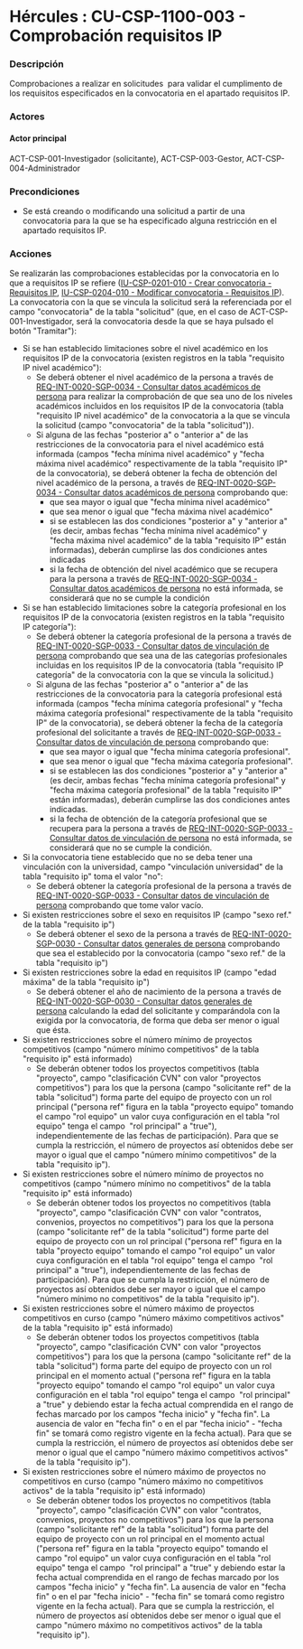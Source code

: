 # Hércules : CU\-CSP\-1100\-003 \- Comprobación requisitos IP



### Descripción

Comprobaciones a realizar en solicitudes  para validar el cumplimento de los requisitos especificados en la convocatoria en el apartado requisitos IP.

### Actores

#### Actor principal

ACT\-CSP\-001\-Investigador (solicitante), ACT\-CSP\-003\-Gestor, ACT\-CSP\-004\-Administrador

### Precondiciones

* Se está creando o modificando una solicitud a partir de una convocatoria para la que se ha especificado alguna restricción en el apartado requisitos IP.

### Acciones

Se realizarán las comprobaciones establecidas por la convocatoria en lo que a requisitos IP se refiere ([IU\-CSP\-0201\-010 \- Crear convocatoria \- Requisitos IP](/hercules/sgi-sistema-de-gestion-de-investigacion/requisitos-y-analisis-funcional/analisis-funcional-sgi-hercules/csp-modulo-de-convocatorias-ayudas-solicitudes-proyectos-y-contratos-y-grupos-de-investigacion/csp-interfaz-de-usuario/iu-csp-0200-gestion-de-convocatorias/iu-csp-0201-crear-convocatoria/iu-csp-0201-010-crear-convocatoria-requisitos-ip.md "/hercules/sgi-sistema-de-gestion-de-investigacion/requisitos-y-analisis-funcional/analisis-funcional-sgi-hercules/csp-modulo-de-convocatorias-ayudas-solicitudes-proyectos-y-contratos-y-grupos-de-investigacion/csp-interfaz-de-usuario/iu-csp-0200-gestion-de-convocatorias/iu-csp-0201-crear-convocatoria/iu-csp-0201-010-crear-convocatoria-requisitos-ip.md"), [IU\-CSP\-0204\-010 \- Modificar convocatoria \- Requisitos IP](/hercules/sgi-sistema-de-gestion-de-investigacion/requisitos-y-analisis-funcional/analisis-funcional-sgi-hercules/csp-modulo-de-convocatorias-ayudas-solicitudes-proyectos-y-contratos-y-grupos-de-investigacion/csp-interfaz-de-usuario/iu-csp-0200-gestion-de-convocatorias/iu-csp-0204-modificar-convocatoria/iu-csp-0204-010-modificar-convocatoria-requisitos-ip.md "/hercules/sgi-sistema-de-gestion-de-investigacion/requisitos-y-analisis-funcional/analisis-funcional-sgi-hercules/csp-modulo-de-convocatorias-ayudas-solicitudes-proyectos-y-contratos-y-grupos-de-investigacion/csp-interfaz-de-usuario/iu-csp-0200-gestion-de-convocatorias/iu-csp-0204-modificar-convocatoria/iu-csp-0204-010-modificar-convocatoria-requisitos-ip.md")). La convocatoria con la que se vincula la solicitud será la referenciada por el campo "convocatoria" de la tabla "solicitud" (que, en el caso de ACT\-CSP\-001\-Investigador, será la convocatoria desde la que se haya pulsado el botón "Tramitar"):

* Si se han establecido limitaciones sobre el nivel académico en los requisitos IP de la convocatoria (existen registros en la tabla "requisito IP nivel académico"):
	+ Se deberá obtener el nivel académico de la persona a través de [REQ\-INT\-0020\-SGP\-0034 \- Consultar datos académicos de persona](/hercules/sgi-sistema-de-gestion-de-investigacion/requisitos-y-analisis-funcional/analisis-funcional-sgi-hercules/gen-aspectos-generales/int-requisitos-de-integracion/req-int-0020-sgp-integracion-con-sistema-de-gestion-de-personas/req-int-0020-sgp-0034-consultar-datos-academicos-de-persona.md "/hercules/sgi-sistema-de-gestion-de-investigacion/requisitos-y-analisis-funcional/analisis-funcional-sgi-hercules/gen-aspectos-generales/int-requisitos-de-integracion/req-int-0020-sgp-integracion-con-sistema-de-gestion-de-personas/req-int-0020-sgp-0034-consultar-datos-academicos-de-persona.md") para realizar la comprobación de que sea uno de los niveles académicos incluidos en los requisitos IP de la convocatoria (tabla "requisito IP nivel académico" de la convocatoria a la que se vincula la solicitud (campo "convocatoria" de la tabla "solicitud")).
	+ Si alguna de las fechas "posterior a" o "anterior a" de las restricciones de la convocatoria para el nivel académico está informada (campos "fecha mínima nivel académico" y "fecha máxima nivel académico" respectivamente de la tabla "requisito IP" de la convocatoria), se deberá obtener la fecha de obtención del nivel académico de la persona, a través de [REQ\-INT\-0020\-SGP\-0034 \- Consultar datos académicos de persona](/hercules/sgi-sistema-de-gestion-de-investigacion/requisitos-y-analisis-funcional/analisis-funcional-sgi-hercules/gen-aspectos-generales/int-requisitos-de-integracion/req-int-0020-sgp-integracion-con-sistema-de-gestion-de-personas/req-int-0020-sgp-0034-consultar-datos-academicos-de-persona.md "/hercules/sgi-sistema-de-gestion-de-investigacion/requisitos-y-analisis-funcional/analisis-funcional-sgi-hercules/gen-aspectos-generales/int-requisitos-de-integracion/req-int-0020-sgp-integracion-con-sistema-de-gestion-de-personas/req-int-0020-sgp-0034-consultar-datos-academicos-de-persona.md") comprobando que:
		- que sea mayor o igual que "fecha mínima nivel académico"
		- que sea menor o igual que "fecha máxima nivel académico"
		- si se establecen las dos condiciones "posterior a" y "anterior a" (es decir, ambas fechas "fecha mínima nivel académico" y "fecha máxima nivel académico" de la tabla "requisito IP" están informadas), deberán cumplirse las dos condiciones antes indicadas
		- si la fecha de obtención del nivel académico que se recupera para la persona a través de [REQ\-INT\-0020\-SGP\-0034 \- Consultar datos académicos de persona](/hercules/sgi-sistema-de-gestion-de-investigacion/requisitos-y-analisis-funcional/analisis-funcional-sgi-hercules/gen-aspectos-generales/int-requisitos-de-integracion/req-int-0020-sgp-integracion-con-sistema-de-gestion-de-personas/req-int-0020-sgp-0034-consultar-datos-academicos-de-persona.md "/hercules/sgi-sistema-de-gestion-de-investigacion/requisitos-y-analisis-funcional/analisis-funcional-sgi-hercules/gen-aspectos-generales/int-requisitos-de-integracion/req-int-0020-sgp-integracion-con-sistema-de-gestion-de-personas/req-int-0020-sgp-0034-consultar-datos-academicos-de-persona.md") no está informada, se considerará que no se cumple la condición
* Si se han establecido limitaciones sobre la categoría profesional en los requisitos IP de la convocatoria (existen registros en la tabla "requisito IP categoría"):
	+ Se deberá obtener la categoría profesional de la persona a través de [REQ\-INT\-0020\-SGP\-0033 \- Consultar datos de vinculación de persona](/hercules/sgi-sistema-de-gestion-de-investigacion/requisitos-y-analisis-funcional/analisis-funcional-sgi-hercules/gen-aspectos-generales/int-requisitos-de-integracion/req-int-0020-sgp-integracion-con-sistema-de-gestion-de-personas/req-int-0020-sgp-0033-consultar-datos-de-vinculacion-de-persona.md "/hercules/sgi-sistema-de-gestion-de-investigacion/requisitos-y-analisis-funcional/analisis-funcional-sgi-hercules/gen-aspectos-generales/int-requisitos-de-integracion/req-int-0020-sgp-integracion-con-sistema-de-gestion-de-personas/req-int-0020-sgp-0033-consultar-datos-de-vinculacion-de-persona.md") comprobando que sea una de las categorías profesionales incluidas en los requisitos IP de la convocatoria (tabla "requisito IP categoría" de la convocatoria con la que se vincula la solicitud.)
	+ Si alguna de las fechas "posterior a" o "anterior a" de las restricciones de la convocatoria para la categoría profesional está informada (campos "fecha mínima categoría profesional" y "fecha máxima categoría profesional" respectivamente de la tabla "requisito IP" de la convocatoria), se deberá obtener la fecha de la categoría profesional del solicitante a través de [REQ\-INT\-0020\-SGP\-0033 \- Consultar datos de vinculación de persona](/hercules/sgi-sistema-de-gestion-de-investigacion/requisitos-y-analisis-funcional/analisis-funcional-sgi-hercules/gen-aspectos-generales/int-requisitos-de-integracion/req-int-0020-sgp-integracion-con-sistema-de-gestion-de-personas/req-int-0020-sgp-0033-consultar-datos-de-vinculacion-de-persona.md "/hercules/sgi-sistema-de-gestion-de-investigacion/requisitos-y-analisis-funcional/analisis-funcional-sgi-hercules/gen-aspectos-generales/int-requisitos-de-integracion/req-int-0020-sgp-integracion-con-sistema-de-gestion-de-personas/req-int-0020-sgp-0033-consultar-datos-de-vinculacion-de-persona.md") comprobando que:
		- que sea mayor o igual que "fecha mínima categoría profesional".
		- que sea menor o igual que "fecha máxima categoría profesional".
		- si se establecen las dos condiciones "posterior a" y "anterior a" (es decir, ambas fechas "fecha mínima categoría profesional" y "fecha máxima categoría profesional" de la tabla "requisito IP" están informadas), deberán cumplirse las dos condiciones antes indicadas.
		- si la fecha de obtención de la categoría profesional que se recupera para la persona a través de [REQ\-INT\-0020\-SGP\-0033 \- Consultar datos de vinculación de persona](/hercules/sgi-sistema-de-gestion-de-investigacion/requisitos-y-analisis-funcional/analisis-funcional-sgi-hercules/gen-aspectos-generales/int-requisitos-de-integracion/req-int-0020-sgp-integracion-con-sistema-de-gestion-de-personas/req-int-0020-sgp-0033-consultar-datos-de-vinculacion-de-persona.md "/hercules/sgi-sistema-de-gestion-de-investigacion/requisitos-y-analisis-funcional/analisis-funcional-sgi-hercules/gen-aspectos-generales/int-requisitos-de-integracion/req-int-0020-sgp-integracion-con-sistema-de-gestion-de-personas/req-int-0020-sgp-0033-consultar-datos-de-vinculacion-de-persona.md") no está informada, se considerará que no se cumple la condición.
* Si la convocatoria tiene establecido que no se deba tener una vinculación con la universidad, campo "vinculación universidad" de la tabla "requisito ip" toma el valor "no":
	+ Se deberá obtener la categoría profesional de la persona a través de [REQ\-INT\-0020\-SGP\-0033 \- Consultar datos de vinculación de persona](/hercules/sgi-sistema-de-gestion-de-investigacion/requisitos-y-analisis-funcional/analisis-funcional-sgi-hercules/gen-aspectos-generales/int-requisitos-de-integracion/req-int-0020-sgp-integracion-con-sistema-de-gestion-de-personas/req-int-0020-sgp-0033-consultar-datos-de-vinculacion-de-persona.md "/hercules/sgi-sistema-de-gestion-de-investigacion/requisitos-y-analisis-funcional/analisis-funcional-sgi-hercules/gen-aspectos-generales/int-requisitos-de-integracion/req-int-0020-sgp-integracion-con-sistema-de-gestion-de-personas/req-int-0020-sgp-0033-consultar-datos-de-vinculacion-de-persona.md") comprobando que tome valor vacío.
* Si existen restricciones sobre el sexo en requisitos IP (campo "sexo ref." de la tabla "requisito ip")
	+ Se deberá obtener el sexo de la persona a través de [REQ\-INT\-0020\-SGP\-0030 \- Consultar datos generales de persona](https://confluence.um.es/confluence/display/HERCULES/REQ-INT-0020-SGP-0030+-+Consultar+datos+generales+de+persona "https://confluence.um.es/confluence/display/HERCULES/REQ-INT-0020-SGP-0030+-+Consultar+datos+generales+de+persona") comprobando que sea el establecido por la convocatoria (campo "sexo ref." de la tabla "requisito ip")
* Si existen restricciones sobre la edad en requisitos IP (campo "edad máxima" de la tabla "requisito ip")
	+ Se deberá obtener el año de nacimiento de la persona a través de [REQ\-INT\-0020\-SGP\-0030 \- Consultar datos generales de persona](/hercules/sgi-sistema-de-gestion-de-investigacion/requisitos-y-analisis-funcional/analisis-funcional-sgi-hercules/gen-aspectos-generales/int-requisitos-de-integracion/req-int-0020-sgp-integracion-con-sistema-de-gestion-de-personas/req-int-0020-sgp-0030-consultar-datos-generales-de-persona.md "/hercules/sgi-sistema-de-gestion-de-investigacion/requisitos-y-analisis-funcional/analisis-funcional-sgi-hercules/gen-aspectos-generales/int-requisitos-de-integracion/req-int-0020-sgp-integracion-con-sistema-de-gestion-de-personas/req-int-0020-sgp-0030-consultar-datos-generales-de-persona.md") calculando la edad del solicitante y comparándola con la exigida por la convocatoria, de forma que deba ser menor o igual que ésta.
* Si existen restricciones sobre el número mínimo de proyectos competitivos (campo "número mínimo competitivos" de la tabla "requisito ip" está informado)
	+ Se deberán obtener todos los proyectos competitivos (tabla "proyecto", campo "clasificación CVN" con valor "proyectos competitivos") para los que la persona (campo "solicitante ref" de la tabla "solicitud") forma parte del equipo de proyecto con un rol principal ("persona ref" figura en la tabla "proyecto equipo" tomando el campo "rol equipo" un valor cuya configuración en el tabla "rol equipo" tenga el campo  "rol principal" a "true"), independientemente de las fechas de participación). Para que se cumpla la restricción, el número de proyectos así obtenidos debe ser mayor o igual que el campo "número mínimo competitivos" de la tabla "requisito ip").
* Si existen restricciones sobre el número mínimo de proyectos no competitivos (campo "número mínimo no competitivos" de la tabla "requisito ip" está informado)
	+ Se deberán obtener todos los proyectos no competitivos (tabla "proyecto", campo "clasificación CVN" con valor "contratos, convenios, proyectos no competitivos") para los que la persona (campo "solicitante ref" de la tabla "solicitud") forme parte del equipo de proyecto con un rol principal ("persona ref" figura en la tabla "proyecto equipo" tomando el campo "rol equipo" un valor cuya configuración en el tabla "rol equipo" tenga el campo  "rol principal" a "true"), independientemente de las fechas de participación). Para que se cumpla la restricción, el número de proyectos así obtenidos debe ser mayor o igual que el campo "número mínimo no competitivos" de la tabla "requisito ip").
* Si existen restricciones sobre el número máximo de proyectos competitivos en curso (campo "número máximo competitivos activos" de la tabla "requisito ip" está informado)
	+ Se deberán obtener todos los proyectos competitivos (tabla "proyecto", campo "clasificación CVN" con valor "proyectos competitivos") para los que la persona (campo "solicitante ref" de la tabla "solicitud") forma parte del equipo de proyecto con un rol principal en el momento actual ("persona ref" figura en la tabla "proyecto equipo" tomando el campo "rol equipo" un valor cuya configuración en el tabla "rol equipo" tenga el campo  "rol principal" a "true" y debiendo estar la fecha actual comprendida en el rango de fechas marcado por los campos "fecha inicio" y "fecha fin". La ausencia de valor en "fecha fin" o en el par "fecha inicio" \- "fecha fin" se tomará como registro vigente en la fecha actual). Para que se cumpla la restricción, el número de proyectos así obtenidos debe ser menor o igual que el campo "número máximo competitivos activos" de la tabla "requisito ip").
* Si existen restricciones sobre el número máximo de proyectos no competitivos en curso (campo "número máximo no competitivos activos" de la tabla "requisito ip" está informado)
	+ Se deberán obtener todos los proyectos no competitivos (tabla "proyecto", campo "clasificación CVN" con valor "contratos, convenios, proyectos no competitivos") para los que la persona (campo "solicitante ref" de la tabla "solicitud") forma parte del equipo de proyecto con un rol principal en el momento actual ("persona ref" figura en la tabla "proyecto equipo" tomando el campo "rol equipo" un valor cuya configuración en el tabla "rol equipo" tenga el campo  "rol principal" a "true" y debiendo estar la fecha actual comprendida en el rango de fechas marcado por los campos "fecha inicio" y "fecha fin". La ausencia de valor en "fecha fin" o en el par "fecha inicio" \- "fecha fin" se tomará como registro vigente en la fecha actual). Para que se cumpla la restricción, el número de proyectos así obtenidos debe ser menor o igual que el campo "número máximo no competitivos activos" de la tabla "requisito ip").

  


  


  


  






